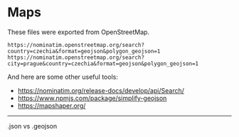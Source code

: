 # Maps

These files were exported from OpenStreetMap.

```
https://nominatim.openstreetmap.org/search?country=czechia&format=geojson&polygon_geojson=1
https://nominatim.openstreetmap.org/search?city=prague&country=czechia&format=geojson&polygon_geojson=1
```

And here are some other useful tools:

-   https://nominatim.org/release-docs/develop/api/Search/
-   https://www.npmjs.com/package/simplify-geojson
-   https://mapshaper.org/

---

.json vs .geojson
